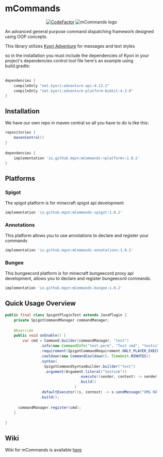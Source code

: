 # mCommands

<div align="center">
  <a href="https://www.codefactor.io/repository/github/mqzn/mcommands"><img src="https://www.codefactor.io/repository/github/mqzn/mcommands/badge" alt="CodeFactor" /></a> 
  <img src="![img.png](img.png)" alt="mCommands logo">
</div>


An advanced general purpose command dispatching framework
designed using OOP concepts.

This library utilizes [Kyori Adventure](https://github.com/KyoriPowered/adventure) for
messages and text styles

so in the installation you must include the dependencies of Kyori in your project's dependencies control tool file
here's an example using build.gradle:

```gradle

dependencies {
    compileOnly "net.kyori:adventure-api:4.13.1"
    compileOnly "net.kyori:adventure-platform-bukkit:4.3.0"
}

```

## Installation

We have our own repo in maven central
so all you have to do is like this:

```gradle 
repositories {
    mavenCentral()
}

dependencies {
    implementation 'io.github.mqzn:mCommands-<platform>:1.0.2'
}
```

## Platforms

### Spigot

The spigot platform is for minecraft spigot api development

```gradle
implementation 'io.github.mqzn:mCommands-spigot:1.0.2'
```

### Annotations

This platform allows you to use annotations to declare and register your commands

```gradle
implementation 'io.github.mqzn:mCommands-annotations:1.0.2'
```

### Bungee

This bungeecord platform is for minecraft bungeecord proxy api development, allows you
to declare and register bungeecord commands.

```gradle
implementation 'io.github.mqzn:mCommands-bungee:1.0.2'
```

## Quick Usage Overview
```java
public final class SpigotPluginTest extends JavaPlugin {
	private SpigotCommandManager commandManager;
	
    @Override
	public void onEnable() {
	    var cmd = Command.builder(commandManager, "test")
				.info(new CommandInfo("test.perm", "Test cmd", "testis"))
				.requirement(SpigotCommandRequirement.ONLY_PLAYER_EXECUTABLE)
				.cooldown(new CommandCooldown(5, TimeUnit.MINUTES))
				.syntax(
				  SpigotCommandSyntaxBuilder.builder("test")
				  .argument(Argument.literal("testsub"))
                                  .execute((sender, context) -> sender.sendMessage("Test sub works !"))
                                  .build()
                                )               
				.defaultExecutor((s, context) -> s.sendMessage("OMG NO ARGS !"))
				.build();
      
      commandManager.register(cmd);
    }
	
}


```

## Wiki

Wiki for mCommands is available [here](https://github.com/Mqzn/mCommands/wiki)

